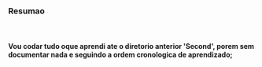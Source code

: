 ### Resumao

</br>

#### Vou codar tudo oque aprendi ate o diretorio anterior 'Second', porem sem documentar nada e seguindo a ordem cronologica de aprendizado;